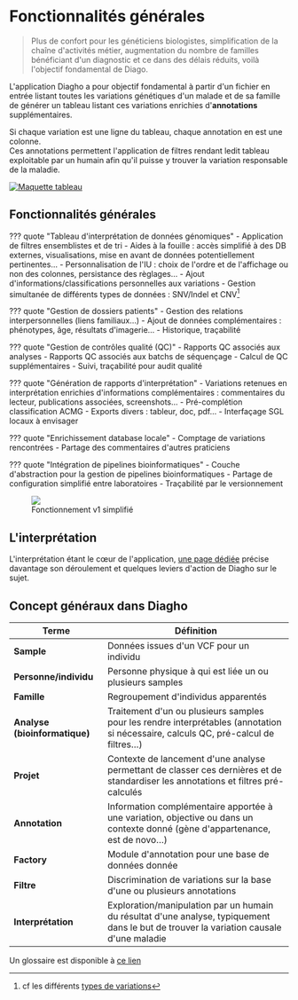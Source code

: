 # Fonctionnalités générales

> Plus de confort pour les généticiens biologistes, simplification de la chaîne
> d'activités métier, augmentation du nombre de familles bénéficiant d'un diagnostic et
> ce dans des délais réduits, voilà l'objectif fondamental de Diago.

L'application Diagho a pour objectif fondamental à partir d'un fichier en entrée listant
toutes les variations génétiques d'un malade et de sa famille de générer un tableau
listant ces variations enrichies d'**annotations** supplémentaires.

Si chaque variation est une ligne du tableau, chaque annotation en est une colonne.  
Ces annotations permettent l'application de filtres rendant ledit tableau exploitable
par un humain afin qu'il puisse y trouver la variation responsable de la maladie.

[![Maquette tableau](/images/mockup/filter.jpg)](/images/mockup/filter.jpg)

## Fonctionnalités générales

??? quote "Tableau d'interprétation de données génomiques" - Application de filtres
ensemblistes et de tri - Aides à la fouille : accès simplifié à des DB externes,
visualisations, mise en avant de données potentiellement pertinentes… - Personnalisation
de l'IU : choix de l'ordre et de l'affichage ou non des colonnes, persistance des
règlages… - Ajout d'informations/classifications personnelles aux variations - Gestion
simultanée de différents types de données : SNV/Indel et CNV[^1]

??? quote "Gestion de dossiers patients" - Gestion des relations interpersonnelles
(liens familiaux…) - Ajout de données complémentaires : phénotypes, âge, résultats
d'imagerie… - Historique, traçabilité

??? quote "Gestion de contrôles qualité (QC)" - Rapports QC associés aux analyses -
Rapports QC associés aux batchs de séquençage - Calcul de QC supplémentaires - Suivi,
traçabilité pour audit qualité

??? quote "Génération de rapports d'interprétation" - Variations retenues en
interprétation enrichies d'informations complémentaires : commentaires du lecteur,
publications associées, screenshots… - Pré-complétion classification ACMG - Exports
divers : tableur, doc, pdf… - Interfaçage SGL locaux à envisager

??? quote "Enrichissement database locale" - Comptage de variations rencontrées -
Partage des commentaires d'autres praticiens

??? quote "Intégration de pipelines bioinformatiques" - Couche d'abstraction pour la
gestion de pipelines bioinformatiques - Partage de configuration simplifié entre
laboratoires - Traçabilité par le versionnement

<figure>
    <img src="/images/simplified_pres.jpg"> 
    <figcaption>Fonctionnement v1 simplifié</figcaption>
</figure>

## L'interprétation

L'interprétation étant le cœur de l'application, [une page dédiée](./interpretation.md)
précise davantage son déroulement et quelques leviers d'action de Diagho sur le sujet.

## Concept généraux dans Diagho

| Terme                         | Définition                                                                                                                              |
| ----------------------------- | --------------------------------------------------------------------------------------------------------------------------------------- |
| **Sample**                    | Données issues d'un VCF pour un individu                                                                                                |
| **Personne/individu**         | Personne physique à qui est liée un ou plusieurs samples                                                                                |
| **Famille**                   | Regroupement d'individus apparentés                                                                                                     |
| **Analyse (bioinformatique)** | Traitement d'un ou plusieurs samples pour les rendre interprétables (annotation si nécessaire, calculs QC, pré-calcul de filtres…)      |
| **Projet**                    | Contexte de lancement d'une analyse permettant de classer ces dernières et de standardiser les annotations et filtres pré-calculés      |
| **Annotation**                | Information complémentaire apportée à une variation, objective ou dans un contexte donné (gène d'appartenance, est de novo…)            |
| **Factory**                   | Module d'annotation pour une base de données donnée                                                                                     |
| **Filtre**                    | Discrimination de variations sur la base d'une ou plusieurs annotations                                                                 |
| **Interprétation**            | Exploration/manipulation par un humain du résultat d'une analyse, typiquement dans le but de trouver la variation causale d'une maladie |

Un glossaire est disponible à [ce lien](/ressources/glossary)

[^1]: cf les différents [types de variations](./variants.md)
